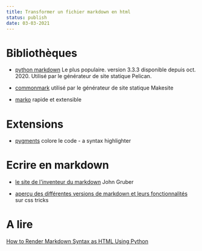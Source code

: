 ```yaml
---
title: Transformer un fichier markdown en html
status: publish
date: 03-03-2021
---
```

# Bibliothèques

- [python markdown](https://pypi.org/project/Markdown/) Le plus populaire. version 3.3.3 disponible depuis oct. 2020. Utilisé par le générateur de site statique Pelican.

- [commonmark](https://pypi.org/project/commonmark/) utilisé par le générateur de site statique Makesite

- [marko](https://pypi.org/project/marko/) rapide et extensible

# Extensions

- [pygments](https://pypi.org/project/Pygments/) colore le code - a syntax highlighter

# Ecrire en markdown

- [le site de l'inventeur du markdown](https://daringfireball.net/projects/markdown/syntax) John Gruber

- [aperçu des différentes versions de markdown et leurs fonctionnalités](https://css-tricks.com/choosing-right-markdown-parser/) sur css tricks

# A lire

[How to Render Markdown Syntax as HTML Using Python](https://coderbook.com/@marcus/how-to-render-markdown-syntax-as-html-using-python/)
